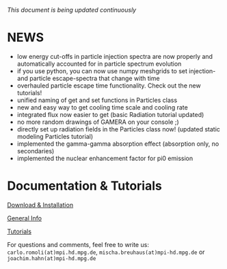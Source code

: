  
*This document is being updated continuously*

 

NEWS
====
- low energy cut-offs in particle injection spectra are now properly and automatically accounted for in particle spectrum evolution
- if you use python, you can now use numpy meshgrids to set injection- and particle escape-spectra that change with time
- overhauled particle escape time functionality. Check out the new tutorials!
- unified naming of get and set functions in Particles class
- new and easy way to get cooling time scale and cooling rate
- integrated flux now easier to get (basic Radiation tutorial updated)
- no more random drawings of GAMERA on your console ;)
- directly set up radiation fields in the Particles class now! (updated static modeling Particles tutorial) 
- implemented the gamma-gamma absorption effect (absorption only, no secondaries)
- implemented the nuclear enhancement factor for pi0 emission

Documentation & Tutorials
=========================
[Download & Installation](download_installation.md) 

[General Info](documentation.md)

[Tutorials](tutorials_main.md)








 
 
For questions and comments, feel free to write us: `carlo.romoli(at)mpi.hd.mpg.de`, `mischa.breuhaus(at)mpi-hd.mpg.de` or `joachim.hahn(at)mpi-hd.mpg.de`


